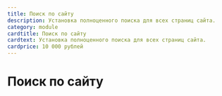 ```yaml
---
title: Поиск по сайту
description: Установка полноценного поиска для всех страниц сайта.
category: module
cardtitle: Поиск по сайту
cardtext: Установка полноценного поиска для всех страниц сайта.
cardprice: 10 000 рублей
---
```

# Поиск по сайту